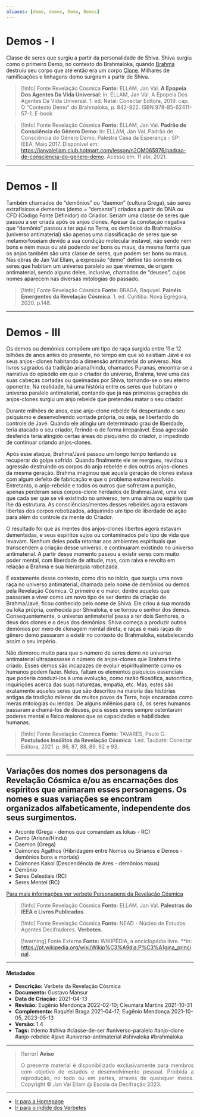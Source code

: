 ```yaml
---
aliases: [demo, demos, Demo, Demos]
---
```


# Demos - I

Classe de seres que surgiu a partir da personalidade de Shiva. Shiva surgiu como o primeiro Demo, no contexto do Brahmaloka, quando [Brahma](Brahma.md) destruiu seu corpo que até então era um corpo [Clone](Anjos%20Clones.md).  Milhares de ramificações e linhagens demo surgiram a partir de Shiva.

> [!info] Fonte Revelação Cósmica
>**Fonte:** ELLAM, Jan Val. **A Epopeia Dos Agentes Da Vida Universal:** In: ELLAM, Jan Val. A Epopeia Dos Agentes Da Vida Universal. 1. ed. Natal: Conectar Editora, 2019. cap. O "Contexto Demo" do Brahmaloka, p. 842-922. ISBN 978-85-62411-57-1. E-book 

> [!info] Fonte Revelação Cósmica
>**Fonte:** ELLAM, Jan Val. **Padrão de Consciência do Gênero Demo:** In: ELLAM, Jan Val. Padrão de Consciência do Gênero Demo. Palestra Casa da Esperança - SP: IEEA, Maio 2017. Disponível em: https://janvalellam.club.hotmart.com/lesson/n2OM065976/padrao-de-consciencia-do-genero-demo. Acesso em: 11 abr. 2021. 

---
# Demos - II

Também chamados de “demônios” ou “daemon” (cultura Grega), são seres extrafísicos e dementes (demo = “demente”) criados a partir do DNA ou CFD (Código Fonte Definidor) do Criador. Seriam uma classe de seres que passou a ser criada após os anjos clones. Apesar da conotação negativa que “demônio” passou a ter aqui na Terra, os demônios do Brahmaloka (universo antimaterial) são apenas uma classificação de seres que se metamorfoseiam devido a sua condição molecular instável, não sendo nem bons e nem maus ou até podendo ser bons ou maus, da mesma forma que os anjos também são uma classe de seres, que podem ser bons ou maus. Nas obras de Jan Val Ellam, a expressão “demo” define tão somente os seres que habitam um universo paralelo ao que vivemos, de origem antimaterial, sendo alguns deles, inclusive, chamados de “deuses”, cujos nomes aparecem nas diversas mitologias do passado.

> [!info] Fonte Revelação Cósmica
>**Fonte:** BRAGA, Raquyel. **Painéis Emergentes da Revelação Cósmica**: 1. ed. Curitiba: Nova Egrégora, 2020. p.148. 

---
# Demos - III

Os demos ou demônios compõem um tipo de raça surgida entre 11 e 12 bilhões de anos antes do presente, no tempo em que só existiam Javé e os seus anjos- clones habitando a dimensão antimaterial do universo. Nos livros sagrados da tradição ariana/hindu, chamados Puranas, encontra-se a narrativa do episódio em que o criador do universo, Brahma, teve uma das suas cabeças cortadas ou queimadas por Shiva, tornando-se o seu eterno oponente. Na realidade, há uma história entre os seres que habitam o universo paralelo antimaterial, contando que já nas primeiras gerações de anjos-clones surgiu um anjo rebelde que pretendeu matar o seu criador. 

Durante milhões de anos, esse anjo-clone rebelde foi despertando o seu psiquismo e desenvolvendo vontade própria, ou seja, se libertando do controle de Javé. Quando ele atingiu um determinado grau de liberdade, teria atacado o seu criador, ferindo-o de forma irreparável. Essa agressão desferida teria atingido certas áreas do psiquismo do criador, o impedindo de continuar criando anjos-clones. 

Após esse ataque, Brahma/Javé passou um longo tempo tentando se recuperar do golpe sofrido. Quando finalmente ele se reergueu, revidou a agressão destruindo os corpos do anjo rebelde e dos outros anjos-clones da mesma geração. Brahma imaginou que aquela geração de clones estava com algum defeito de fabricação e que o problema estava resolvido. Entretanto, o anjo-rebelde e todos os outros que sofreram a punição, apenas perderam seus corpos-clone herdados de Brahma/Javé, uma vez que cada ser que se vê existindo no universo, tem uma alma ou espírito que lhe dá estrutura. As consciências/mentes desses rebeldes agora estavam libertas dos corpos robotizados, adquirindo um tipo de liberdade de ação para além do controle da mente do Criador. 

O resultado foi que as mentes dos anjos-clones libertos agora estavam dementadas, e seus espíritos sujos ou contaminados pelo tipo de vida que levavam. Nenhum deles podia retornar aos ambientes espirituais que transcendem a criação desse universo, e continuaram existindo no universo antimaterial. A partir desse momento passou a existir seres com muito poder mental, com liberdade de atitude, mas, com raiva e revolta em relação a Brahma e sua hierarquia robotizada. 

É exatamente desse contexto, como dito no início, que surgiu uma nova raça no universo antimaterial, chamada pelo nome de demônios ou demos pela Revelação Cósmica. O primeiro e o maior, dentre aqueles que passaram a viver como um novo tipo de ser dentro da criação de Brahma/Javé, ficou conhecido pelo nome de Shiva. Ele criou a sua morada ou loka própria, conhecida por Shivaloka, e se tornou o senhor dos demos. Consequentemente, o universo antimaterial passa a ter dois Senhores, o deus dos clones e o deus dos demônios. Shiva começa a produzir outros demônios por meio de clonagem mental direta, e raças e mais raças do gênero demo passaram a existir no contexto do Brahmaloka, estabelecendo assim o seu império. 

Não demorou muito para que o número de seres demo no universo antimaterial ultrapassasse o número de anjos-clones que Brahma tinha criado. Esses demos são incapazes de evoluir espiritualmente como os humanos podem fazer. Neles, faltam os elementos psíquicos essenciais que poderia conduzi-los à uma evolução, como razão filosófica, autocrítica, inquirições acerca das suas naturezas, empatia, etc. Mas, estes são exatamente aqueles seres que são descritos na maioria das histórias antigas da tradição milenar de muitos povos da Terra, hoje encaradas como meras mitologias ou lendas. De alguns milênios para cá, os seres humanos passaram a chamá-los de deuses, pois esses seres sempre ostentaram poderes mental e físico maiores que as capacidades e habilidades humanas. 

> [!info] Fonte Revelação Cósmica
> **Fonte:** TAVARES, Paulo G. **Postulados Insólitos da Revelação Cósmica**: 1.ed. Taubaté: Conectar Editora, 2021. p. 86, 87, 88, 89, 92 e 93. 


---
## Variações dos nomes dos personagens da Revelação Cósmica e/ou as encarnações dos espíritos que animaram esses personagens. Os nomes e suas variações se encontram organizados alfabeticamente, independente dos seus surgimentos.

- Arconte (Grega - demos que comandam as lokas - RC)
- Demo (Ariana/Hindu)
- Daemon (Grega)
- Daimones Agathos (Hibridagem entre Nomos ou Sirianos e Demos - demônios bons e mortais)
- Daimones Kakoi (Descendência de Ares - demônios maus)
- Demônio
- Seres Celestiais (RC)
- Seres Mentel (RC)
 
 [Para mais informações ver verbete Personagens da Revelação Cósmica](Personagens%20da%20Revelação%20Cósmica.md) 
  
> [!info] Fonte Revelação Cósmica
>**Fonte:** ELLAM, Jan Val. **Palestras do IEEA e Livros Publicados**. 

> [!info] Fonte Revelação Cósmica
>**Fonte:** NEAD - Núcleo de Estudos Agentes Decifradores. **Verbetes**. 

> [!warning] Fonte Externa
>**Fonte:** WIKIPÉDIA, a enciclopédia livre. **in: https://pt.wikipedia.org/wiki/Wikip%C3%A9dia:P%C3%A1gina_principal. 

---
#### Metadados

- **Descrição:** Verbete da Revelação Cósmica
- **Documento:** Gustavo Mansur
- **Data de Criação:** 2021-04-13 
- **Revisão:** Eugênio Mendonça 2022-02-10; Cleumara Martins 2021-10-31
- **Complemento:** RaquYel Braga 2021-04-17; Eugênio Mendonça 2021-10-05, 2023-05-13
- **Versão:** 1.4 
- **Tags:** #demo #shiva #classe-de-ser #universo-paralelo #anjo-clone #anjo-rebelde #jave #universo-antimaterial #shivaloka #brahmaloka 

---
> [!error] **Aviso**
> <p align="justify">O presente material é disponibilizado exclusivamente para membros com objetivo de estudos e desenvolvimento pessoal. Proibida a reprodução, no todo ou em partes, através de quaisquer meios. Copyright © Jan Val Ellam @ Escola da Decifração 2023. </p>

---
- [Ir para a Homepage](Homepage.canvas)
- [Ir para o índide dos Verbetes](ÍNDIDE%20GERAL%20DOS%20VERBETES.canvas)